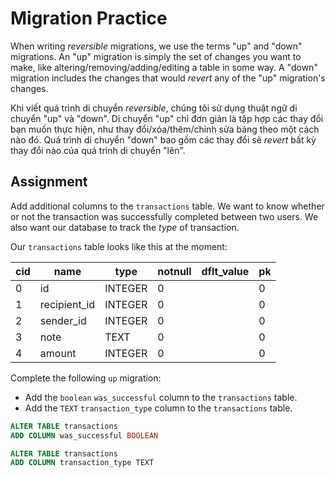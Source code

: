 # Migration Practice

When writing *reversible* migrations, we use the terms "up" and "down" migrations. An "up" migration is simply the set of changes you want to make, like altering/removing/adding/editing a table in some way. A "down" migration includes the changes that would *revert* any of the "up" migration's changes.

Khi viết quá trình di chuyển *reversible*, chúng tôi sử dụng thuật ngữ di chuyển "up" và "down". Di chuyển "up" chỉ đơn giản là tập hợp các thay đổi bạn muốn thực hiện, như thay đổi/xóa/thêm/chỉnh sửa bảng theo một cách nào đó. Quá trình di chuyển "down" bao gồm các thay đổi sẽ *revert* bất kỳ thay đổi nào của quá trình di chuyển "lên".

## Assignment

Add additional columns to the `transactions` table. We want to know whether or not the transaction was successfully completed between two users. We also want our database to track the *type* of transaction.

Our `transactions` table looks like this at the moment:

| cid | name         | type    | notnull | dflt_value | pk  |
| --- | ------------ | ------- | ------- | ---------- | --- |
| 0   | id           | INTEGER | 0       |            | 0   |
| 1   | recipient_id | INTEGER | 0       |            | 0   |
| 2   | sender_id    | INTEGER | 0       |            | 0   |
| 3   | note         | TEXT    | 0       |            | 0   |
| 4   | amount       | INTEGER | 0       |            | 0   |

Complete the following `up` migration:

* Add the `boolean` `was_successful` column to the `transactions` table.
* Add the `TEXT` `transaction_type` column to the `transactions` table.

```SQL
ALTER TABLE transactions
ADD COLUMN was_successful BOOLEAN

ALTER TABLE transactions
ADD COLUMN transaction_type TEXT
```

